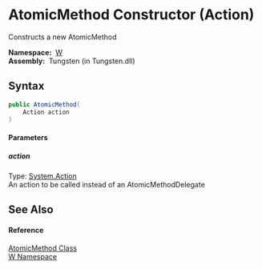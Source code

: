 AtomicMethod Constructor (Action)
=================================
   Constructs a new AtomicMethod

  **Namespace:**  [W][1]  
  **Assembly:**  Tungsten (in Tungsten.dll)

Syntax
------

```csharp
public AtomicMethod(
	Action action
)
```

#### Parameters

##### *action*
Type: [System.Action][2]  
An action to be called instead of an AtomicMethodDelegate


See Also
--------

#### Reference
[AtomicMethod Class][3]  
[W Namespace][1]  

[1]: ../README.md
[2]: http://msdn.microsoft.com/en-us/library/bb534741
[3]: README.md